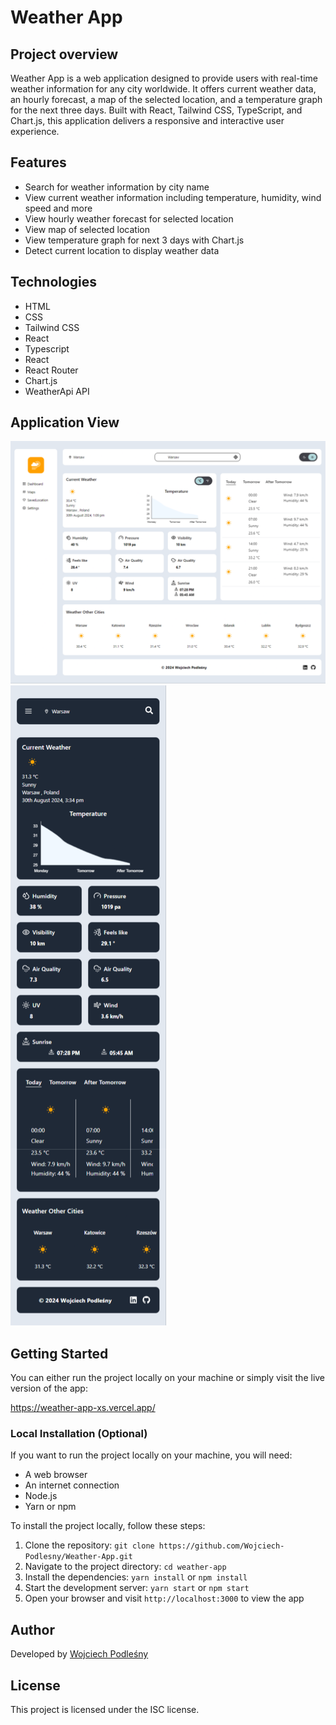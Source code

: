 # Weather App

## Project overview

Weather App is a web application designed to provide users with real-time weather information for any city worldwide. It offers current weather data, an hourly forecast, a map of the selected location, and a temperature graph for the next three days. Built with React, Tailwind CSS, TypeScript, and Chart.js, this application delivers a responsive and interactive user experience.

## Features

- Search for weather information by city name
- View current weather information including temperature, humidity, wind speed and more
- View hourly weather forecast for selected location
- View map of selected location
- View temperature graph for next 3 days with Chart.js
- Detect current location to display weather data

## Technologies

- HTML
- CSS
- Tailwind CSS
- React
- Typescript
- React
- React Router
- Chart.js
- WeatherApi API

## Application View

<img src="/src/assets/Screenshot_Desktop.png" alt="Desktop">

<img src="/src/assets/Screenshot_Mobile.png" alt="Mobile">

## Getting Started

You can either run the project locally on your machine or simply visit the live version of the app:

https://weather-app-xs.vercel.app/

### Local Installation (Optional)

If you want to run the project locally on your machine, you will need:

- A web browser
- An internet connection
- Node.js
- Yarn or npm

To install the project locally, follow these steps:

1. Clone the repository: `git clone https://github.com/Wojciech-Podlesny/Weather-App.git`
2. Navigate to the project directory: `cd weather-app`
3. Install the dependencies: `yarn install` or `npm install`
4. Start the development server: `yarn start` or `npm start`
5. Open your browser and visit `http://localhost:3000` to view the app

## Author

Developed by [Wojciech Podleśny](https://github.com/Wojciech-Podlesny)

## License

This project is licensed under the ISC license.